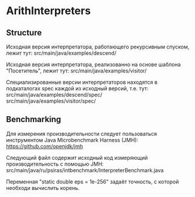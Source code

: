 # ArithInterpreters

## Structure
Исходная версия интерпретатора, работающего рекурсивным спуском, лежит тут:
src/main/java/examples/descend/

Исходная версия интерпретатора, реализованно на основе шаблона "Посетитель", лежит тут:
src/main/java/examples/visitor/

Специализированные версии интерпретаторов находятся в подкаталогах spec каждой из исходный версий, т.е. тут:
src/main/java/examples/descend/spec/ \
src/main/java/examples/visitor/spec/

## Benchmarking
Для измерения производительности следует пользоваться инструментом Java Microbenchmark Harness (JMH):
https://github.com/openjdk/jmh

Следующий файл содержит исходный код измеряющий производительность с помощью JMH: 
src/main/java/ru/psiras/intbenchmark/InterpreterBenchmark.java

Переменная "static double eps = 1e-256" задаёт точность, с которой необходи вычислить корень.